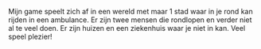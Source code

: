 Mijn game speelt zich af in een wereld met maar 1 stad waar in je rond kan rijden in een ambulance. Er zijn twee mensen die rondlopen en verder niet al te veel doen. Er zijn huizen en een ziekenhuis waar je niet in kan. Veel speel plezier!
